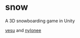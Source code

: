 # snow
A 3D snowboarding game in Unity

[vesu](https://github.com/vesu) and [nylonee](https://github.com/nylonee)
